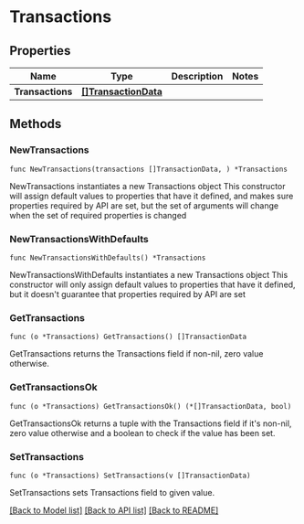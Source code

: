 # Transactions

## Properties

Name | Type | Description | Notes
------------ | ------------- | ------------- | -------------
**Transactions** | [**[]TransactionData**](TransactionData.md) |  | 

## Methods

### NewTransactions

`func NewTransactions(transactions []TransactionData, ) *Transactions`

NewTransactions instantiates a new Transactions object
This constructor will assign default values to properties that have it defined,
and makes sure properties required by API are set, but the set of arguments
will change when the set of required properties is changed

### NewTransactionsWithDefaults

`func NewTransactionsWithDefaults() *Transactions`

NewTransactionsWithDefaults instantiates a new Transactions object
This constructor will only assign default values to properties that have it defined,
but it doesn't guarantee that properties required by API are set

### GetTransactions

`func (o *Transactions) GetTransactions() []TransactionData`

GetTransactions returns the Transactions field if non-nil, zero value otherwise.

### GetTransactionsOk

`func (o *Transactions) GetTransactionsOk() (*[]TransactionData, bool)`

GetTransactionsOk returns a tuple with the Transactions field if it's non-nil, zero value otherwise
and a boolean to check if the value has been set.

### SetTransactions

`func (o *Transactions) SetTransactions(v []TransactionData)`

SetTransactions sets Transactions field to given value.



[[Back to Model list]](../README.md#documentation-for-models) [[Back to API list]](../README.md#documentation-for-api-endpoints) [[Back to README]](../README.md)


